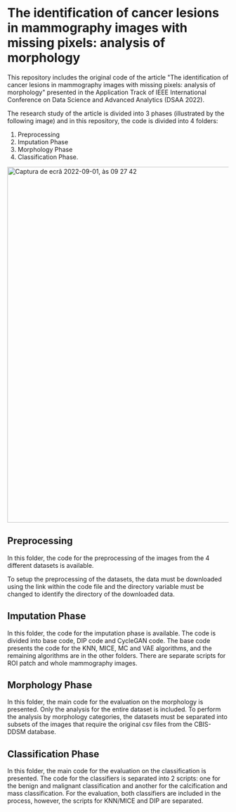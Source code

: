 # The identification of cancer lesions in mammography images with missing pixels: analysis of morphology

This repository includes the original code of the article "The identification of cancer lesions in mammography images with missing pixels: analysis of morphology" presented in the Application Track of IEEE International Conference on Data Science and Advanced Analytics (DSAA 2022).


The research study of the article is divided into 3 phases (illustrated by the following image) and in this repository, the code is divided into 4 folders:
 1. Preprocessing
 2. Imputation Phase
 3. Morphology Phase
 4. Classification Phase.

<img width="809" alt="Captura de ecrã 2022-09-01, às 09 27 42" src="https://user-images.githubusercontent.com/57224933/187869050-2d786c63-7bb5-43a7-89aa-584336478c8f.png">

## Preprocessing
In this folder, the code for the preprocessing of the images from the 4 different datasets is available. 

To setup the preprocessing of the datasets, the data must be downloaded using the link within the code file and the directory variable must be changed to identify the directory of the downloaded data.

## Imputation Phase
In this folder, the code for the imputation phase is available. The code is divided into base code, DIP code and CycleGAN code. The base code presents the code for the KNN, MICE, MC and VAE algorithms, and the remaining algorithms are in the other folders. There are separate scripts for ROI patch and whole mammography images.

## Morphology Phase
In this folder, the main code for the evaluation on the morphology is presented. Only the analysis for the entire dataset is included. To perform the analysis by morphology categories, the datasets must be separated into subsets of the images that require the original csv files from the CBIS-DDSM database.

## Classification Phase
In this folder, the main code for the evaluation on the classification is presented. The code for the classifiers is separated into 2 scripts: one for the benign and malignant classification and another for the calcification and mass classification. For the evaluation, both classifiers are included in the process, however, the scripts for KNN/MICE and DIP are separated.
